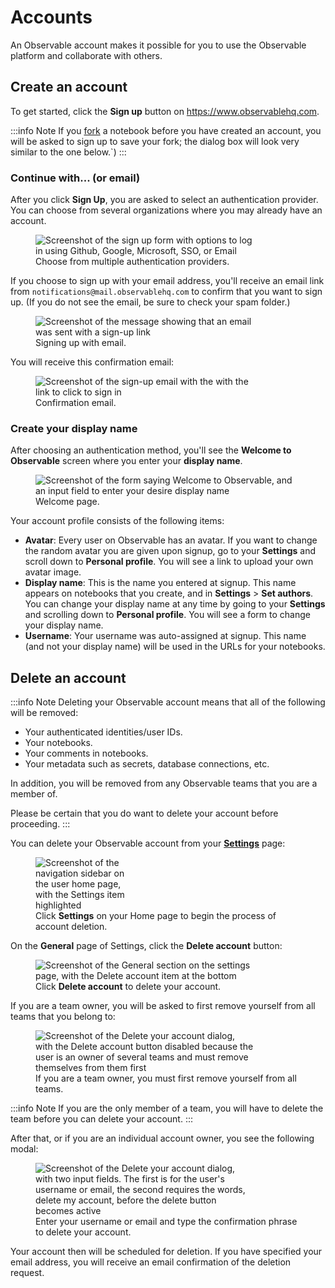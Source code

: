 # Accounts

An Observable account makes it possible for you to use the Observable platform and collaborate with others.


## Create an account
To get started, click the **Sign up** button on https://www.observablehq.com.

:::info Note
If you <a href="https://observablehq.com/@observablehq/fork-suggest-merge">fork</a> a notebook before you have created an account, you will be asked to sign up to save your fork; the dialog box will look very similar to the one below.`)
:::

### Continue with... (or email)
After you click **Sign Up**, you are asked to select an authentication provider. You can choose from several organizations where you may already have an account.

<figure>
  <img
    class="screenshot" style="max-width:350px;"
    src="/accounts-workspaces/assets/signUpNew.png"
    alt="Screenshot of the sign up form with options to log in using Github, Google, Microsoft, SSO, or Email"
  />
  <figcaption>Choose from multiple authentication providers.</figcaption>
</figure>

If you choose to sign up with your email address, you'll receive an email link from `notifications@mail.observablehq.com` to confirm that you want to sign up. (If you do not see the email, be sure to check your spam folder.)

<figure>
  <img
    class="screenshot" style="max-width:350px;"
    src="/accounts-workspaces/assets/signUpEmail.png"
    alt="Screenshot of the message showing that an email was sent with a sign-up link"
  />
  <figcaption>Signing up with email.</figcaption>
</figure>

You will receive this confirmation email:

<figure>
  <img
    class="screenshot" style="max-width:350px;"
    src="/accounts-workspaces/assets/emailSignUpEmail.png"
    alt="Screenshot of the sign-up email with the with the link to click to sign in"
  />
  <figcaption>Confirmation email.</figcaption>
</figure>


### Create your display name
After choosing an authentication method, you'll see the **Welcome to Observable** screen where you enter your **display name**. 

<figure>
  <img
    class="screenshot" style="max-width:500px;"
    src="/accounts-workspaces/assets/welcomeObs.png"
    alt="Screenshot of the form saying Welcome to Observable, and an input field to enter your desire display name"
  />
  <figcaption>Welcome page.</figcaption>
</figure>

Your account profile consists of the following items:
- **Avatar**: Every user on Observable has an avatar. If you want to change the random avatar you are given upon signup, go to your **Settings** and scroll down to **Personal profile**. You will see a link to upload your own avatar image.
- **Display name**: This is the name you entered at signup. This name appears on notebooks that you create, and in **Settings** > **Set authors**. You can change your display name at any time by going to your **Settings** and scrolling down to **Personal profile**. You will see a form to change your display name.
- **Username**: Your username was auto-assigned at signup. This name (and not your display name) will be used in the URLs for your notebooks.


## Delete an account

:::info Note
Deleting your Observable account means that all of the following will be removed:
- Your authenticated identities/user IDs.
- Your notebooks.
- Your comments in notebooks.
- Your metadata such as secrets, database connections, etc.

In addition, you will be removed from any Observable teams that you are a member of. 

Please be certain that you do want to delete your account before proceeding.
:::

You can delete your Observable account from your **[Settings](https://observablehq.com/settings)** page:

<figure>
  <img
    class="screenshot" style="max-width:150px;"
    src="/accounts-workspaces/assets/settingsInMenu@1.png"
    alt="Screenshot of the navigation sidebar on the user home page, with the Settings item highlighted"
  />
  <figcaption>Click <b>Settings</b> on your Home page to begin the process of account deletion.</figcaption>
</figure>

On the **General** page of Settings, click the **Delete account** button:

<figure>
  <img
    class="screenshot" style="max-width:350px;"
    src="/accounts-workspaces/assets/deleteAccount@1.png"
    alt="Screenshot of the General section on the settings page, with the Delete account item at the bottom"
  />
  
  <figcaption>Click <b>Delete account</b> to delete your account.</figcaption>
</figure>

If you are a team owner, you will be asked to first remove yourself from all teams that you belong to:

<figure>
  <img
    class="screenshot" style="max-width:350px;"
    src="/accounts-workspaces/assets/deleteYourAccountTeams@1.png"
    alt="Screenshot of the Delete your account dialog, with the Delete account button disabled because the user is an owner of several teams and must remove themselves from them first"
  />
  <figcaption>If you are a team owner, you must first remove yourself from all teams.</figcaption>
</figure>

:::info Note
If you are the only member of a team, you will have to delete the team before you can delete your account.
:::

After that, or if you are an individual account owner, you see the following modal:

<figure>
  <img
    class="screenshot" style="max-width:350px;"
    src="/accounts-workspaces/assets/deleteYourAccountModal@1.png"
    alt="Screenshot of the Delete your account dialog, with two input fields. The first is for the user's username or email, the second requires the words, delete my account, before the delete button becomes active"
  />
  <figcaption>Enter your username or email and type the confirmation phrase to delete your account.</figcaption>
</figure>

Your account then will be scheduled for deletion. If you have specified your email address, you will receive an email confirmation of the deletion request.

